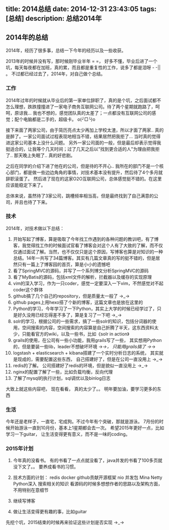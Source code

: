 title: 2014总结
date: 2014-12-31 23:43:05
tags: [总结]
description: 总结2014年
----------------


## 2014年的总结 ##

2014年，经历了很多事，总结一下今年的经历以及一些收获。

2013年的时候并没有写，那时候刚毕业半年 = =， 好多不懂，毕业后进了一个坑，每天每夜都在加班，真的累，而且都是重复性的工作，说多了都是泪呀 - -|| 。  不过都已经过去了，2014年，对自己做个总结。

### 工作 ###

2014年过年的时候就从毕业后的第一家单位辞职了，真的是个坑，之后面试都不怎么理想，跌跌撞撞进了一家电子商务互联网公司。待了两个星期就跑路了，呵呵，原谅我... 我也不想的，感觉团队真的太差了；一点都没有互联网公司的感觉；配个电脑都是二手的，超级卡。 o(╯□╰)o 

接下来面了两家公司，由于简历亮点太少再加上学校太渣，所以才面了两家.. 真的是醉了。一家公司面试过程表现地相当不错，结果居然把我拒了...  当时真的觉得进这家公司基本上没什么问题。 另外一家公司面的一般，但是最后却表示觉得我挺适合的，让我等个几天时间；过了几天之后以"找到更合适的人"为理由把我拒了..   那天晚上失眠了..  真的好悲剧。 

之后在同学的介绍下进了他在的公司，但是待的不开心..  我所在的部门不是一个核心部门，都是做一些边边角角的事情，对技术基本没有提升，然后待了4个多月就辞职滚蛋了。 然后进了现在的这家O2O互联网公司，总体感觉挺不错的。在这里应该能稳定下来了。


总体来说，虽然待了3家公司，跳槽频率相当高，但是最终找到了自己满意的公司，并且也待了下来。

### 技术 ###

2014年，对技术做以下总结：

1. 开始写起了博客，算是吸取了今年找工作遇到的各种问题的教训吧，有了博客，我觉得找工作的时候面试官看了博客会对这个人有了大致的了解，而不仅仅通过面试了解。当然，也不仅仅只是这个原因，写博客也算是对知识的一种总结。14年一共写了34篇博客。其实有几篇文章真的写的挺不错的，但是居然只有一篇上了博客园的首页，算是小小的遗憾吧
2. 看了SpringMVC的源码，并写了一个系列博文分析SpringMVC的源码
3. 看了MyBatis的源码，包括xml文件的解析，拦截器以及缓存的实现原理
4. vim的深入学习，作为一只coder，感觉一定要深入一下vim，不然感觉对不起coder这个群体
5. github搞了几个自己的repository，但是质量太一般了 →_→
6. github pages上用hexo搭了个新的博客，这篇文章也是放在这里的
7. Python的学习，今年学习了一下Python，其实上大学的时候已经学过了，只是好久没用已经忘得差不多了，算是复习了一下吧 →_→
8. solr的学习，根据公司的一些需求，搞了一些solr的知识，包括分词器的使用，空间搜索的内容，空间搜索的内容算是自己折腾了半天，这东西资料太少，只能看官方的wiki，以及一些书，比如《solr in action》
9. grails的使用，在公司有一些小功能，我用grails写了一些， 其实想用Python的，但是要装一些lib，leader不想破坏环境 →_→， 只能用grails搞了 →_→
10. logstash + elasticsearch + kibana搭建了一个实时分析日志的系统， 其实就是现成的，需要配置这些东西， 自己搭建好了，但是在公司一直没用上 →_→
11. redis的了解。 公司搭建好了redis的环境，但是貌似一直没用上 →_→
12. nginx的配置了解了一些，比如负载均衡，反向代理
13. 了解了mysql的执行计划，sql调优以及binlog日志

大致上就这些内容吧， 现在看看， 真的太少了。。  明年要加油，要学习更多的东西

### 生活 ###

今年还是老样子，一直宅，宅成狗。不过今年有个突破，那就是游泳。 7月份的时候开始游泳一直到10月份，基本上1星期都会去一次。  希望2015年更好一点，比如学习一下guitar， 让生活变得更有意义，而不是一味的coding。

### 2015年计划 ###

1. 今年真的没看书。 有的书看了一点点就没看了，java并发的书看了100多页就没下文了。。 要养成看书的习惯。

2. 技术方面的计划：
redis
docker
github贡献开源框架
nio
并发包
Mina
Netty
Python深入
搜索相关的知识
看源码的时候多想想作者的思路以及架构方面，不用特别在意细节

3. 继续写博客
4. 做让生活变得更有趣的事，比如guitar

先挖个坑，2015结束的时候再来验证这些计划是否实现  →_→    
